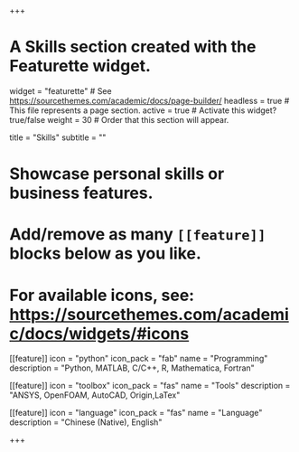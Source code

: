 +++
# A Skills section created with the Featurette widget.
widget = "featurette"  # See https://sourcethemes.com/academic/docs/page-builder/
headless = true  # This file represents a page section.
active = true  # Activate this widget? true/false
weight = 30  # Order that this section will appear.

title = "Skills"
subtitle = ""

# Showcase personal skills or business features.
# 
# Add/remove as many `[[feature]]` blocks below as you like.
# 
# For available icons, see: https://sourcethemes.com/academic/docs/widgets/#icons

[[feature]]
  icon = "python"
  icon_pack = "fab"
  name = "Programming"
  description = "Python, MATLAB, C/C++, R, Mathematica, Fortran"
  
[[feature]]
  icon = "toolbox"
  icon_pack = "fas"
  name = "Tools"
  description = "ANSYS, OpenFOAM, AutoCAD, Origin,LaTex"  
  
[[feature]]
  icon = "language"
  icon_pack = "fas"
  name = "Language"
  description = "Chinese (Native), English"

+++
